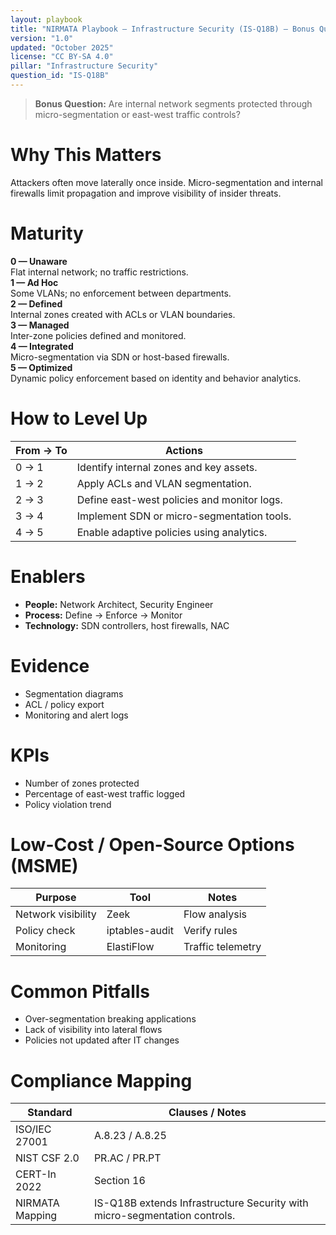 ```yaml
---
layout: playbook
title: "NIRMATA Playbook — Infrastructure Security (IS-Q18B) — Bonus Question"
version: "1.0"
updated: "October 2025"
license: "CC BY-SA 4.0"
pillar: "Infrastructure Security"
question_id: "IS-Q18B"
---
```


> **Bonus Question:** Are internal network segments protected through micro-segmentation or east-west traffic controls?

# Why This Matters
Attackers often move laterally once inside. Micro-segmentation and internal firewalls limit propagation and improve visibility of insider threats.

# Maturity
<div class="levels-grid">
  <div class="level level-0"><strong>0 — Unaware</strong><br>Flat internal network; no traffic restrictions.</div>
  <div class="level level-1"><strong>1 — Ad Hoc</strong><br>Some VLANs; no enforcement between departments.</div>
  <div class="level level-2"><strong>2 — Defined</strong><br>Internal zones created with ACLs or VLAN boundaries.</div>
  <div class="level level-3"><strong>3 — Managed</strong><br>Inter-zone policies defined and monitored.</div>
  <div class="level level-4"><strong>4 — Integrated</strong><br>Micro-segmentation via SDN or host-based firewalls.</div>
  <div class="level level-5"><strong>5 — Optimized</strong><br>Dynamic policy enforcement based on identity and behavior analytics.</div>
</div>

# How to Level Up
| From → To | Actions |
|---|---|
| 0 → 1 |Identify internal zones and key assets.|  
| 1 → 2 |Apply ACLs and VLAN segmentation.|  
| 2 → 3 |Define east-west policies and monitor logs.|  
| 3 → 4 |Implement SDN or micro-segmentation tools.|  
| 4 → 5 |Enable adaptive policies using analytics.|

# Enablers
- **People:** Network Architect, Security Engineer  
- **Process:** Define → Enforce → Monitor  
- **Technology:** SDN controllers, host firewalls, NAC  

# Evidence
- Segmentation diagrams  
- ACL / policy export  
- Monitoring and alert logs  

# KPIs
- Number of zones protected  
- Percentage of east-west traffic logged  
- Policy violation trend  

# Low-Cost / Open-Source Options (MSME)
| Purpose | Tool | Notes |
|---|---|---|
| Network visibility | Zeek | Flow analysis |  
| Policy check | iptables-audit | Verify rules |  
| Monitoring | ElastiFlow | Traffic telemetry |

# Common Pitfalls
- Over-segmentation breaking applications  
- Lack of visibility into lateral flows  
- Policies not updated after IT changes  

# Compliance Mapping
| Standard | Clauses / Notes |
|---|---|
| ISO/IEC 27001 | A.8.23 / A.8.25 |
| NIST CSF 2.0 | PR.AC / PR.PT |
| CERT-In 2022 | Section 16 |
| NIRMATA Mapping | IS-Q18B extends Infrastructure Security with micro-segmentation controls. |


